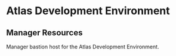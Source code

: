 # Atlas Development Environment

## Manager Resources

Manager bastion host for the Atlas Development Environment.
